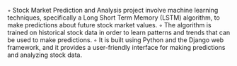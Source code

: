 ◦ Stock Market Prediction and Analysis project involve machine learning techniques, specifically a Long Short Term
Memory (LSTM) algorithm, to make predictions about future stock market values.
◦ The algorithm is trained on historical stock data in order to learn patterns and trends that can be used to make
predictions.
◦ It is built using Python and the Django web framework, and it provides a user-friendly interface for making predictions
and analyzing stock data.
